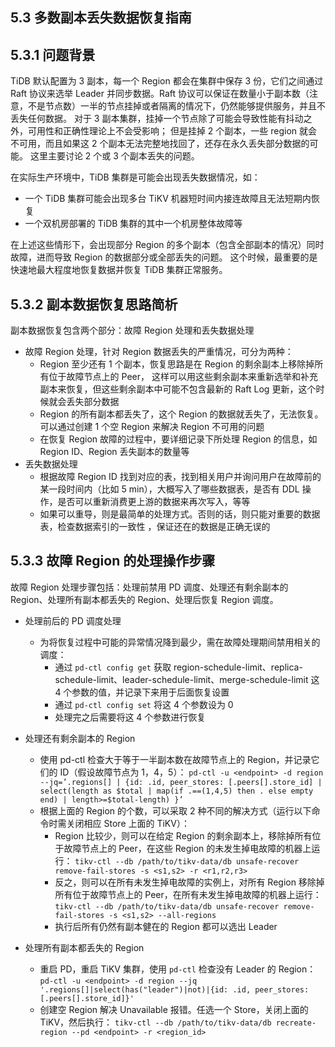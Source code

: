 ## 5.3 多数副本丢失数据恢复指南

## 5.3.1 问题背景

TiDB 默认配置为 3 副本，每一个 Region 都会在集群中保存 3 份，它们之间通过 Raft 协议来选举 Leader 并同步数据。Raft 协议可以保证在数量小于副本数（注意，不是节点数）一半的节点挂掉或者隔离的情况下，仍然能够提供服务，并且不丢失任何数据。
对于 3 副本集群，挂掉一个节点除了可能会导致性能有抖动之外，可用性和正确性理论上不会受影响；
但是挂掉 2 个副本，一些 region 就会不可用，而且如果这 2 个副本无法完整地找回了，还存在永久丢失部分数据的可能。
这里主要讨论 2 个或 3 个副本丢失的问题。

在实际生产环境中，TiDB 集群是可能会出现丢失数据情况，如：
  - 一个 TiDB 集群可能会出现多台 TiKV 机器短时间内接连故障且无法短期内恢复
  - 一个双机房部署的 TiDB 集群的其中一个机房整体故障等

在上述这些情形下，会出现部分 Region 的多个副本（包含全部副本的情况）同时故障，进而导致 Region 的数据部分或全部丢失的问题。
这个时候，最重要的是快速地最大程度地恢复数据并恢复 TiDB 集群正常服务。

## 5.3.2 副本数据恢复思路简析

副本数据恢复包含两个部分：故障 Region 处理和丢失数据处理

- 故障 Region 处理，针对 Region 数据丢失的严重情况，可分为两种：
  - Region 至少还有 1 个副本，恢复思路是在 Region 的剩余副本上移除掉所有位于故障节点上的 Peer，
  这样可以用这些剩余副本来重新选举和补充副本来恢复，但这些剩余副本中可能不包含最新的 Raft Log 更新，这个时候就会丢失部分数据
  - Region 的所有副本都丢失了，这个 Region 的数据就丢失了，无法恢复。
  可以通过创建 1 个空 Region 来解决 Region 不可用的问题
  - 在恢复 Region 故障的过程中，要详细记录下所处理 Region 的信息，如 Region ID、Region 丢失副本的数量等
- 丢失数据处理
  - 根据故障 Region ID 找到对应的表，找到相关用户并询问用户在故障前的某一段时间内（比如 5 min），大概写入了哪些数据表，是否有 DDL 操作，是否可以重新消费更上游的数据来再次写入，等等
  - 如果可以重导，则是最简单的处理方式。否则的话，则只能对重要的数据表，检查数据索引的一致性 ，保证还在的数据是正确无误的

## 5.3.3 故障 Region 的处理操作步骤

故障 Region 处理步骤包括：处理前禁用 PD 调度、处理还有剩余副本的 Region、处理所有副本都丢失的 Region、处理后恢复 Region 调度。

- 处理前后的 PD 调度处理
  - 为将恢复过程中可能的异常情况降到最少，需在故障处理期间禁用相关的调度：
    - 通过 `pd-ctl config get` 获取 region-schedule-limit、replica-schedule-limit、leader-schedule-limit、merge-schedule-limit
    这 4 个参数的值，并记录下来用于后面恢复设置
    - 通过 `pd-ctl config set` 将这 4 个参数设为 0
    - 处理完之后需要将这 4 个参数进行恢复

- 处理还有剩余副本的 Region
  - 使用 pd-ctl 检查大于等于一半副本数在故障节点上的 Region，并记录它们的 ID（假设故障节点为 1，4，5）：
`pd-ctl -u <endpoint> -d region --jq=’.regions[] | {id: .id, peer_stores: [.peers[].store_id] | select(length as $total | map(if .==(1,4,5) then . else empty end) | length>=$total-length) }’`
  - 根据上面的 Region 的个数，可以采取 2 种不同的解决方式（运行以下命令时需关闭相应 Store 上面的 TiKV）：
    - Region 比较少，则可以在给定 Region 的剩余副本上，移除掉所有位于故障节点上的 Peer，在这些 Region 的未发生掉电故障的机器上运行：
    `tikv-ctl --db /path/to/tikv-data/db unsafe-recover remove-fail-stores -s <s1,s2> -r <r1,r2,r3>`
    - 反之，则可以在所有未发生掉电故障的实例上，对所有 Region 移除掉所有位于故障节点上的 Peer，在所有未发生掉电故障的机器上运行：
    `tikv-ctl --db /path/to/tikv-data/db unsafe-recover remove-fail-stores -s <s1,s2> --all-regions`
    - 执行后所有仍然有副本健在的 Region 都可以选出 Leader

- 处理所有副本都丢失的 Region
  - 重启 PD，重启 TiKV 集群，使用 `pd-ctl` 检查没有 Leader 的 Region：
  `pd-ctl -u <endpoint> -d region --jq '.regions[]|select(has("leader")|not)|{id: .id, peer_stores: [.peers[].store_id]}'`
  - 创建空 Region 解决 Unavailable 报错。任选一个 Store，关闭上面的 TiKV，然后执行：
  `tikv-ctl --db /path/to/tikv-data/db recreate-region --pd <endpoint> -r <region_id>`
